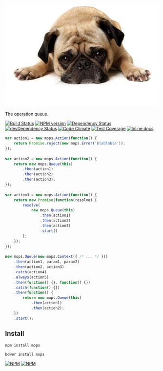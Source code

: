 ![mops](https://github.com/Katochimoto/mops/raw/master/pic.jpg)

The operation queue.

[![Build Status][build]][build-link] [![NPM version][version]][version-link] [![Dependency Status][dependency]][dependency-link] [![devDependency Status][dev-dependency]][dev-dependency-link] [![Code Climate][climate]][climate-link] [![Test Coverage][coverage]][coverage-link] [![Inline docs][inch]][inch-link]

```js
var action1 = new mops.Action(function() {
    return Promise.reject(new mops.Error('blablabla'));
});

var action2 = new mops.Action(function() {
    return new mops.Queue(this)
        .then(action1)
        .then(action2)
        .then(action3);
});

var action3 = new mops.Action(function() {
    return new Promise(function(resolve) {
        resolve(
            new mops.Queue(this)
                .then(action1)
                .then(action2)
                .then(action3)
                .start()
        );
    });
});

new mops.Queue(new mops.Context({ /* ... */ }))
    .then(action1, param1, param2)
    .then(action2, action3)
    .catch(action4)
    .always(action5)
    .then(function() {}, function() {})
    .catch(function() {})
    .then(function() {
        return new mops.Queue(this)
            .then(action1)
            .then(action2);
    })
    .start();
```

## Install

```
npm install mops
```
```
bower install mops
```

[![NPM](https://nodei.co/npm/mops.png?downloads=true&stars=true)](https://nodei.co/npm/mops/)
[![NPM](https://nodei.co/npm-dl/mops.png)](https://nodei.co/npm/mops/)

[build]: https://travis-ci.org/Katochimoto/mops.svg?branch=master
[build-link]: https://travis-ci.org/Katochimoto/mops
[version]: https://badge.fury.io/js/mops.svg
[version-link]: http://badge.fury.io/js/mops
[dependency]: https://david-dm.org/Katochimoto/mops.svg
[dependency-link]: https://david-dm.org/Katochimoto/mops
[dev-dependency]: https://david-dm.org/Katochimoto/mops/dev-status.svg
[dev-dependency-link]: https://david-dm.org/Katochimoto/mops#info=devDependencies
[climate]: https://codeclimate.com/github/Katochimoto/mops/badges/gpa.svg
[climate-link]: https://codeclimate.com/github/Katochimoto/mops
[coverage]: https://codeclimate.com/github/Katochimoto/mops/badges/coverage.svg
[coverage-link]: https://codeclimate.com/github/Katochimoto/mops
[inch]: https://inch-ci.org/github/Katochimoto/mops.svg?branch=master
[inch-link]: https://inch-ci.org/github/Katochimoto/mops
